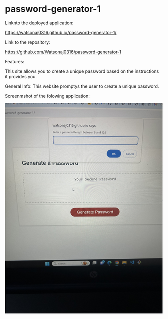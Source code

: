 # password-generator-1

Linknto the deployed application:

 https://watsonaj0316.github.io/password-generator-1/


 Link to the repository:

 https://github.com/Watsonaj0316/password-generator-1

 Features:

 This site allows you to create a unique password based on the instructions it provides you.

 General Info: This website promptys the user to create a unique password.

 Screenmshot of the folowing application:

 ![screenshot](image_67154945.JPG)

